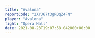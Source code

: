```yaml
---
title: "Avalona"
reportCode: "2XYJ67t3gRQqZ4FN"
player: "Avalona"
fight: "Opera Hall"
date: 2021-08-23T19:07:58.042000+00:00
---
```

